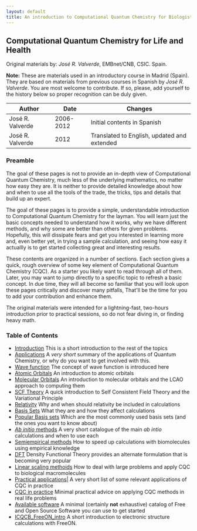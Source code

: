 ```yaml
---
layout: default
title: An introduction to Computational Quantum Chemistry for Biologists
---
```


Computational Quantum Chemistry for Life and Health
---------------------------------------------------

Original materials by: *José R. Valverde*, EMBnet/CNB, CSIC. Spain.

**Note:** These are materials used in an introductory course in Madrid (Spain). They are based on materials from previous courses in Spanish by *José R. Valverde*. You are most welcome to contribute. If so, please, add yourself to the history below so proper recognition can be duly given.

|Author|Date|Changes|
|------|----|-------|
|José R. Valverde|2006-2012|Initial contents in Spanish|
|José R. Valverde|2012|Translated to English, updated and extended|

### Preamble

The goal of these pages is not to provide an in-depth view of Computational Quantum Chemistry, much less of the underlying mathematics, no matter how easy they are. It is neither to provide detailed knowledge about how and when to use all the tools of the trade, the tricks, tips and details that build up an expert.

The goal of these pages is to provide a simple, understandable introduction to Computational Quantum Chemistry for the layman. You will learn just the basic concepts needed to understand how it works, why we have different methods, and why some are better than others for given problems. Hopefully, this will dissipate fears and get you interested in learning more and, even better yet, in trying a sample calculation, and seeing how easy it actuallly is to get started collecting great and interesting results.

These contents are organized in a number of sections. Each section gives a quick, rough overview of some key element of Computational Quantum Chemistry (CQC). As a starter you likely want to read through all of them. Later, you may want to jump directly to a specific topic to refresh a basic concept. In due time, they will all become so familiar that you will look upon these pages critically and discover many pitfalls, That'll be the time for you to add your contribution and enhance them.

The original materials were intended for a lightning-fast, two-hours introduction prior to practical sessions, so do not fear diving in, or finding heavy math.

### Table of Contents

-   [Introduction](ICQCB_Introduction "wikilink") This is a short introduction to the rest of the topics
-   [Applications](ICQCB_Applications "wikilink") A *very short* summary of the applications of Quantum Chemistry, or why do you want to get involved with this.
-   [Wave function](ICQCB_Wavefunction "wikilink") The concept of wave function is introduced here
-   [Atomic Orbitals](ICQCB_Orbitals "wikilink") An introduction to atomic orbitals
-   [Molecular Orbitals](ICQCB_Molecular_Orbitals "wikilink") An introduction to molecular orbitals and the LCAO approach to computing them
-   [SCF Theory](ICQCB_SCF_Theory "wikilink") A quick introduction to Self Consistent Field Theory and the Variational Principle
-   [Relativity](ICQCB_Relativity "wikilink") Why and when should relativity be included in calculations
-   [Basis Sets](ICQCB_Basis_Sets "wikilink") What they are and how they affect calculations
-   [Popular Basis sets](ICQCB_Popular_Basis_Sets "wikilink") Which are the most commonly used basis sets (and the ones you want to know about)
-   [*Ab initio* methods](ICQCB_Ab_initio_methods "wikilink") A very short catalogue of the main *ab intio* calculations and when to use each
-   [Semiempirical methods](ICQCB_Semiempirical_methods "wikilink") How to speed up calculations with biomolecules using empirical knowledge
-   [DFT](ICQCB_DFT "wikilink") Density Functional Theory provides an alternate formulation that is becoming very popular
-   [Linear scaling methoids](ICQCB_Linear_Scaling "wikilink") How to deal with large problems and apply CQC to biological macromolecules
-   [Practical applications|](ICQCB_Practical_Applications "wikilink") A very short list of some relevant applications of CQC in practice
-   [CQC in practice](ICQCB_CQC_in_practice "wikilink") Minimal practical advice on applying CQC methods in real life problems
-   [Available software](ICQCB_Available_software "wikilink") A minimal (certainly **not** exhaustive) catalog of Free and Open Source Software you can use to get started
-   [ICQCB\_FreeON\_intro](ICQCB_FreeON_intro "wikilink") A short introduction to electronic structure calculations with FreeON.

